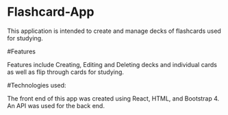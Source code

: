 # Flashcard-App

This application is intended to create and manage decks of flashcards used for studying. 

#Features

Features include Creating, Editing and Deleting decks and individual cards as well as flip through cards for studying. 

#Technologies used:

The front end of this app was created using React, HTML, and Bootstrap 4. An API was used for the back end. 

